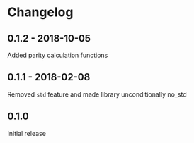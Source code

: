 # Changelog

## 0.1.2 - 2018-10-05

Added parity calculation functions

## 0.1.1 - 2018-02-08

Removed `std` feature and made library unconditionally no_std

## 0.1.0

Initial release
